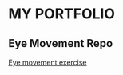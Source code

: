 # MY PORTFOLIO
## Eye Movement Repo
<a href="http://macgamer22.github.io/EyeMovement"> Eye movement exercise </a>

